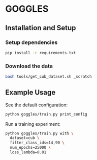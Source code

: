 # GOGGLES

## Installation and Setup

### Setup dependencies
```bash
pip install -r requirements.txt
```

### Download the data
```bash
bash tools/get_cub_dataset.sh _scratch
```

## Example Usage
See the default configuration:

```bash
python goggles/train.py print_config
```

Run a training experiment:
```bash
python goggles/train.py with \
  dataset=cub \
  filter_class_ids=14,90 \
  num_epochs=25000 \
  loss_lambda=0.01
```
